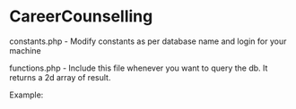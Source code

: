 # CareerCounselling
constants.php - Modify constants as per database name and login for your machine

functions.php - Include this file whenever you want to query the db. It returns a 2d array of result.

Example: 

<?php
  include ("functions.php");
  
  $result = query("Select * from Users");
  
  print_r($result);
?>
